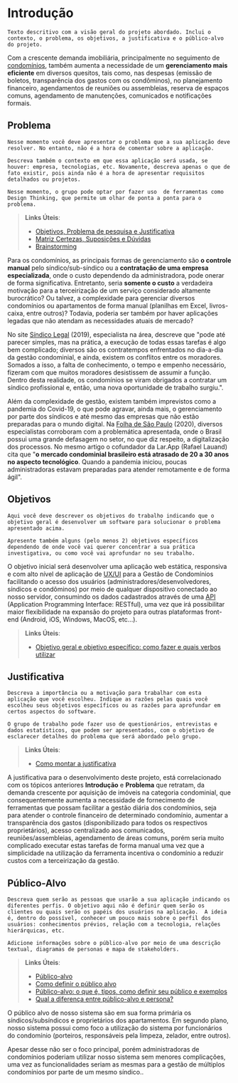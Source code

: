 # Introdução
`Texto descritivo com a visão geral do projeto abordado. Inclui o contexto, o problema, os objetivos, a justificativa e o público-alvo do projeto.`

Com a crescente demanda imobiliária, principalmente no seguimento de [condomínios](https://sindicolegal.com/cresce-o-numero-de-sindicos-profissionais-no-brasil/), 
também aumenta a necessidade de um <b>gerenciamento mais eficiente</b> em diversos quesitos, tais como, 
nas despesas (emissão de boletos, transparência dos gastos com os condôminos), no planejamento financeiro, 
agendamentos de reuniões ou assembleias, reserva de espaços comuns, agendamento de manutenções, comunicados e notificações formais.

## Problema

`Nesse momento você deve apresentar o problema que a sua aplicação deve  resolver. No entanto, não é a hora de comentar sobre a aplicação.`

`Descreva também o contexto em que essa aplicação será usada, se  houver: empresa, tecnologias, etc. Novamente, descreva apenas o que de fato existir, pois ainda não é a hora de apresentar requisitos detalhados ou projetos.`

`Nesse momento, o grupo pode optar por fazer uso  de ferramentas como Design Thinking, que permite um olhar de ponta a ponta para o problema.`

> **Links Úteis**:
> - [Objetivos, Problema de pesquisa e Justificativa](https://medium.com/@versioparole/objetivos-problema-de-pesquisa-e-justificativa-c98c8233b9c3)
> - [Matriz Certezas, Suposições e Dúvidas](https://medium.com/educa%C3%A7%C3%A3o-fora-da-caixa/matriz-certezas-suposi%C3%A7%C3%B5es-e-d%C3%BAvidas-fa2263633655)
> - [Brainstorming](https://www.euax.com.br/2018/09/brainstorming/)

Para os condomínios, as principais formas de gerenciamento são <b>o controle manual</b> pelo síndico/sub-síndico ou a <b>contratação de uma empresa especializada</b>, onde o custo 
dependendo da administradora, pode onerar de forma significativa. Entretanto, seria <b>somente o custo</b> a verdadeira motivação para a terceirização de um serviço considerado altamente burocrático? 
Ou talvez, a complexidade para gerenciar diversos condomínios ou apartamentos de forma manual (planilhas em Excel, livros-caixa, entre outros)? Todavia, poderia ser também por haver aplicações 
legadas que não atendam as necessidades atuais de mercado?

No site [Síndico Legal](https://sindicolegal.com/cresce-o-numero-de-sindicos-profissionais-no-brasil/) (2019), 
especialista na área, descreve que "pode até parecer simples, mas na prática, a execução de todas essas tarefas é algo bem complicado; diversos são os contratempos 
enfrentados no dia-a-dia da gestão condominial, e ainda, existem os conflitos entre os moradores. Somados a isso, a falta de conhecimento, o tempo e empenho necessário, 
fizeram com que muitos moradores desistissem de assumir a função. Dentro desta realidade, os condomínios se viram obrigados a contratar um síndico profissional e, então, 
uma nova oportunidade de trabalho surgiu.".

Além da complexidade de gestão, existem também imprevistos como a pandemia do Covid-19, o que pode agravar, ainda mais, o gerenciamento por parte dos síndicos e até mesmo das empresas 
que não estão preparadas para o mundo digital. Na [Folha de São Paulo](https://www1.folha.uol.com.br/mpme/2020/10/crescem-as-empresas-que-oferecem-solucoes-digitais-para-condominios.shtml) (2020), 
diversos especialistas corroboram com a problemática apresentada, onde o Brasil possui uma grande defasagem no setor, no que diz respeito, a digitalização dos processos. No mesmo artigo o cofundador 
da Lar.App (Rafael Lauand) cita que "<b>o mercado condominial brasileiro está atrasado de 20 a 30 anos no aspecto tecnológico</b>. Quando a pandemia iniciou, poucas administradoras estavam preparadas 
para atender remotamente e de forma ágil".

## Objetivos

`Aqui você deve descrever os objetivos do trabalho indicando que o objetivo geral é desenvolver um software para solucionar o problema apresentado acima.`

`Apresente também alguns (pelo menos 2) objetivos específicos dependendo de onde você vai querer concentrar a sua prática investigativa, ou como você vai aprofundar no seu trabalho.`
 
O objetivo inicial será desenvolver uma aplicação web estática, responsiva e com alto nível de aplicação de [UX/UI](https://careerfoundry.com/en/blog/ux-design/the-difference-between-ux-and-ui-design-a-laymans-guide/) 
para a Gestão de Condomínios facilitando o acesso dos usuários (administradores/desenvolvedores, síndicos e condôminos) por meio de qualquer dispositivo conectado ao nosso servidor, consumindo os 
dados cadastrados através de uma [API](https://en.wikipedia.org/wiki/API) (Application Programming Interface: RESTful), uma vez que irá possibilitar maior flexibilidade na expansão do projeto para 
outras plataformas front-end (Android, iOS, Windows, MacOS, etc...).

> **Links Úteis**:
> - [Objetivo geral e objetivo específico: como fazer e quais verbos utilizar](https://blog.mettzer.com/diferenca-entre-objetivo-geral-e-objetivo-especifico/)

## Justificativa

`Descreva a importância ou a motivação para trabalhar com esta aplicação que você escolheu. Indique as razões pelas quais você escolheu seus objetivos específicos ou as razões para aprofundar em 
certos aspectos do software.`

`O grupo de trabalho pode fazer uso de questionários, entrevistas e dados estatísticos, que podem ser apresentados, com o objetivo de esclarecer detalhes do problema que será abordado pelo grupo.`

> **Links Úteis**:
> - [Como montar a justificativa](https://guiadamonografia.com.br/como-montar-justificativa-do-tcc/)

A justificativa para o desenvolvimento deste projeto, está correlacionado com os tópicos anteriores **Introdução** e **Problema** que retratam, 
da demanda crescente por aquisição de imóveis na categoria condominial, que consequentemente aumenta a necessidade de fornecimento de ferramentas que possam facilitar a gestão diária dos condomínios,
seja para atender o controle financeiro de determinado condomínio, aumentar a transparência dos gastos (disponibilizado para todos os respectivos proprietários), acesso centralizado aos comunicados, 
reuniões/assembleias, agendamento de áreas comuns, porém seria muito complicado executar estas tarefas de forma manual uma vez que a simplicidade na utilização da ferramenta incentiva o condomínio a
reduzir custos com a terceirização da gestão.


## Público-Alvo

`Descreva quem serão as pessoas que usarão a sua aplicação indicando os diferentes perfis. O objetivo aqui não é definir quem serão os clientes ou quais serão os papéis dos usuários na aplicação. 
A ideia é, dentro do possível, conhecer um pouco mais sobre o perfil dos usuários: conhecimentos prévios, relação com a tecnologia, relações hierárquicas, etc.`

`Adicione informações sobre o público-alvo por meio de uma descrição textual, diagramas de personas e mapa de stakeholders.`

> **Links Úteis**:
> - [Público-alvo](https://blog.hotmart.com/pt-br/publico-alvo/)
> - [Como definir o público alvo](https://exame.com/pme/5-dicas-essenciais-para-definir-o-publico-alvo-do-seu-negocio/)
> - [Público-alvo: o que é, tipos, como definir seu público e exemplos](https://klickpages.com.br/blog/publico-alvo-o-que-e/)
> - [Qual a diferença entre público-alvo e persona?](https://rockcontent.com/blog/diferenca-publico-alvo-e-persona/)

O público alvo de nosso sistema são em sua forma primária os síndicos/subsíndicos e proprietários dos apartamentos. Em segundo plano, nosso sistema possui como foco a utilização do sistema por 
funcionários do condomínio (porteiros, responsáveis pela limpeza, zelador, entre outros). 

Apesar desse não ser o foco principal, porém administradoras de condomínios poderiam utilizar nosso sistema sem menores complicações, uma vez as funcionalidades seriam as mesmas para a gestão de 
múltiplos condomínios por parte de um mesmo síndico..
